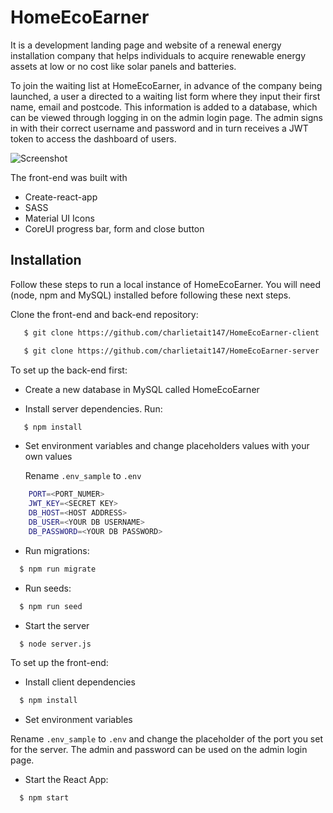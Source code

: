 
# HomeEcoEarner


It is a development landing page and website of a renewal energy installation company that helps individuals to acquire renewable energy assets at low or no cost like solar panels and batteries. 

To join the waiting list at HomeEcoEarner, in advance of the company being launched, a user a directed to a waiting list form where they input their first name, email and postcode. This information is added to a database, which can be viewed through logging in on the admin login page. The admin signs in with their correct username and password and in turn receives a JWT token to access the dashboard of users.

![Screenshot](https://drive.google.com/uc?id=1Vz-WZ6nnm9iw0fbAD6WCk8BnrMA4SVS6)

The front-end was built with 
- Create-react-app
- SASS 
- Material UI Icons
- CoreUI progress bar, form and close button


## Installation
Follow these steps to run a local instance of HomeEcoEarner. You will need (node, npm and MySQL) installed before following these next steps.

Clone the front-end and back-end repository:

```bash
   $ git clone https://github.com/charlietait147/HomeEcoEarner-client

   $ git clone https://github.com/charlietait147/HomeEcoEarner-server
```

To set up the back-end first:

- Create a new database in MySQL called HomeEcoEarner

- Install server dependencies. Run:

```bash
   $ npm install
```
-  Set environment variables and change placeholders values with your own values
    
    Rename 
    `.env_sample` to `.env`

```bash
    PORT=<PORT_NUMER>
    JWT_KEY=<SECRET KEY>
    DB_HOST=<HOST ADDRESS>
    DB_USER=<YOUR DB USERNAME>
    DB_PASSWORD=<YOUR DB PASSWORD> 
```

- Run migrations:

```bash
  $ npm run migrate
```

-  Run seeds:

```bash
  $ npm run seed
```


- Start the server

```bash
  $ node server.js
```

To set up the front-end:

- Install client dependencies

```bash
  $ npm install
```

- Set environment variables

Rename 
    `.env_sample` to `.env` and change the placeholder of the port you set for the server. The admin and password can be used on the admin login page.

- Start the React App:

```bash
  $ npm start
```



    